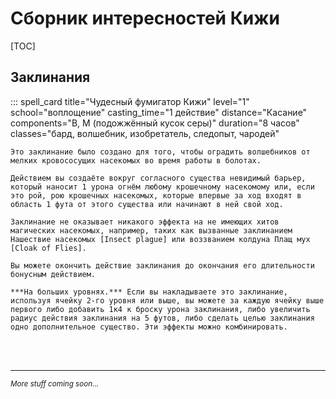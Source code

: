 # Сборник интересностей Кижи

[TOC]

## Заклинания

::: spell_card title="Чудесный фумигатор Кижи" level="1" school="воплощение" casting_time="1 действие" distance="Касание" components="В, М (подожжённый кусок серы)" duration="8 часов" classes="бард, волшебник, изобретатель, следопыт, чародей"

    Это заклинание было создано для того, чтобы оградить волшебников от мелких кровососущих насекомых во время работы в болотах.

    Действием вы создаёте вокруг согласного существа невидимый барьер, который наносит 1 урона огнём любому крошечному насекомому или, если это рой, рою крошечных насекомых, которые впервые за ход входят в область 1 фута от этого существа или начинают в ней свой ход.

    Заклинание не оказывает никакого эффекта на не имеющих хитов магических насекомых, например, таких как вызванные заклинанием Нашествие насекомых [Insect plague] или воззванием колдуна Плащ мух [Cloak of Flies].

    Вы можете окончить действие заклинания до окончания его длительности бонусным действием.

    ***На больших уровнях.*** Если вы накладываете это заклинание, используя ячейку 2-го уровня или выше, вы можете за каждую ячейку выше первого либо добавить 1к4 к броску урона заклинания, либо увеличить радиус действия заклинания на 5 футов, либо сделать целью заклинания одно дополнительное существо. Эти эффекты можно комбинировать.

<br><br>

---

*<small>More stuff coming soon...</small>*

